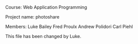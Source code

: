 Course: Web Application Programming

Project name: photoshare

Members:
Luke Bailey
Fred Proulx
Andrew Polidori
Carl Piehl

This file has been changed by Luke.
